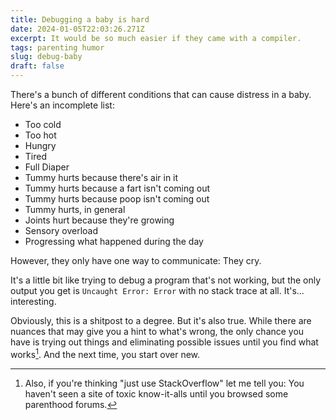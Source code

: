 ```yaml
---
title: Debugging a baby is hard
date: 2024-01-05T22:03:26.271Z
excerpt: It would be so much easier if they came with a compiler.
tags: parenting humor
slug: debug-baby
draft: false
---
```


There's a bunch of different conditions that can cause distress in a baby. Here's an incomplete list:

- Too cold
- Too hot
- Hungry
- Tired
- Full Diaper
- Tummy hurts because there's air in it
- Tummy hurts because a fart isn't coming out
- Tummy hurts because poop isn't coming out
- Tummy hurts, in general
- Joints hurt because they're growing
- Sensory overload
- Progressing what happened during the day

However, they only have one way to communicate: They cry.

It's a little bit like trying to debug a program that's not working, but the only output you get is `Uncaught Error: Error` with no stack trace at all. It's... interesting.

Obviously, this is a shitpost to a degree. But it's also true. While there are nuances that may give you a hint to what's wrong, the only chance you have is trying out things and eliminating possible issues until you find what works[^1]. And the next time, you start over new.

[^1]: Also, if you're thinking "just use StackOverflow" let me tell you: You haven't seen a site of toxic know-it-alls until you browsed some parenthood forums.
